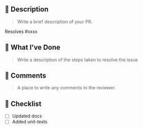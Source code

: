 ## 📒 Description

> Write a brief description of your PR.

Resolves #xxxx

## 🔗 What I've Done

> Write a description of the steps taken to resolve the issue

## 💬 Comments

> A place to write any comments to the reviewer.

## 🛫 Checklist

- [ ] Updated docs
- [ ] Added unit-tests
